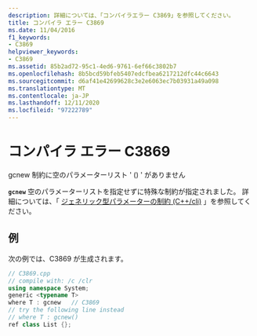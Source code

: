 ```yaml
---
description: 詳細については、「コンパイラエラー C3869」を参照してください。
title: コンパイラ エラー C3869
ms.date: 11/04/2016
f1_keywords:
- C3869
helpviewer_keywords:
- C3869
ms.assetid: 85b2ad72-95c1-4ed6-9761-6ef66c3802b7
ms.openlocfilehash: 8b5bcd59bfeb5407edcfbea6217212dfc44c6643
ms.sourcegitcommit: d6af41e42699628c3e2e6063ec7b03931a49a098
ms.translationtype: MT
ms.contentlocale: ja-JP
ms.lasthandoff: 12/11/2020
ms.locfileid: "97222789"
---
```

# <a name="compiler-error-c3869"></a>コンパイラ エラー C3869

gcnew 制約に空のパラメーターリスト ' () ' がありません

**`gcnew`** 空のパラメーターリストを指定せずに特殊な制約が指定されました。 詳細については、「 [ジェネリック型パラメーターの制約 (C++/cli)](../../extensions/constraints-on-generic-type-parameters-cpp-cli.md) 」を参照してください。

## <a name="example"></a>例

次の例では、C3869 が生成されます。

```cpp
// C3869.cpp
// compile with: /c /clr
using namespace System;
generic <typename T>
where T : gcnew   // C3869
// try the following line instead
// where T : gcnew()
ref class List {};
```
